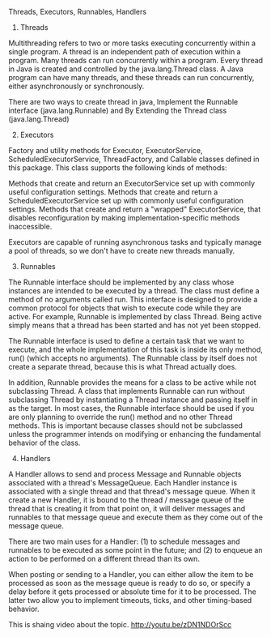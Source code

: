Threads, Executors, Runnables, Handlers

1. Threads

Multithreading refers to two or more tasks executing concurrently within a single program. A thread is an independent path of 
execution within a program. Many threads can run concurrently within a program. Every thread in Java is created and controlled by the java.lang.Thread class. A Java program can have many threads, and these threads can run concurrently, either asynchronously or synchronously.

There are two ways to create thread in java, Implement the Runnable interface (java.lang.Runnable) and By Extending the Thread class (java.lang.Thread)

2. Executors

Factory and utility methods for Executor, ExecutorService, ScheduledExecutorService, ThreadFactory, and Callable classes defined in this package. This class supports the following kinds of methods:

Methods that create and return an ExecutorService set up with commonly useful configuration settings.
Methods that create and return a ScheduledExecutorService set up with commonly useful configuration settings.
Methods that create and return a "wrapped" ExecutorService, that disables reconfiguration by making implementation-specific methods inaccessible.

Executors are capable of running asynchronous tasks and typically manage a pool of threads, so we don't have to create new threads manually.

3. Runnables

The Runnable interface should be implemented by any class whose instances are intended to be executed by a thread. The class must define a method of no arguments called run. This interface is designed to provide a common protocol for objects that wish to execute code while they are active. For example, Runnable is implemented by class Thread. Being active simply means that a thread has been started and has not yet been stopped.

The Runnable interface is used to define a certain task that we want to execute, and the whole implementation of this task is inside its only method, run() (which accepts no arguments). The Runnable class by itself does not create a separate thread, because this is what Thread actually does.

In addition, Runnable provides the means for a class to be active while not subclassing Thread. A class that implements Runnable can run without subclassing Thread by instantiating a Thread instance and passing itself in as the target. In most cases, the Runnable interface should be used if you are only planning to override the run() method and no other Thread methods. This is important because classes should not be subclassed unless the programmer intends on modifying or enhancing the fundamental behavior of the class.

4. Handlers

A Handler allows to send and process Message and Runnable objects associated with a thread's MessageQueue. Each Handler instance is associated with a single thread and that thread's message queue. When it create a new Handler, it is bound to the thread / message queue of the thread that is creating it from that point on, it will deliver messages and runnables to that message queue and execute them as they come out of the message queue.

There are two main uses for a Handler: (1) to schedule messages and runnables to be executed as some point in the future; and (2) to enqueue an action to be performed on a different thread than its own.

When posting or sending to a Handler, you can either allow the item to be processed as soon as the message queue is ready to do so, or specify a delay before it gets processed or absolute time for it to be processed. The latter two allow you to implement timeouts, ticks, and other timing-based behavior.

This is shaing video about the topic. http://youtu.be/zDN1NDOrScc
